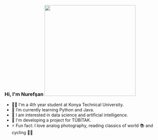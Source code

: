 ### Hi, I'm Nurefşan <img src = " [https://media.giphy.com/media/U7c2TesYruxCiw11qK/giphy.gif](https://media.giphy.com/media/v1.Y2lkPTc5MGI3NjExbWxuc2I2dnl1enUwOWFtdXZyNXIycHkxd3VmOTI5d2U2MWwya3FmdCZlcD12MV9pbnRlcm5hbF9naWZfYnlfaWQmY3Q9Zw/ptqAPgghLtHOa0SLJS/giphy.gif) " width = "300">

- 👨‍🎓 I'm a 4th year student at Konya Technical University. 
- 🌱 I’m currently learning Python and Java.
- 👀 I am interested in data science and artificial intelligence.
- 🚀 I'm developing a project for TÜBİTAK.
- ⚡ Fun fact: I love analog photography, reading classics of world 📚 and cycling 🚴‍♀️
<br />


